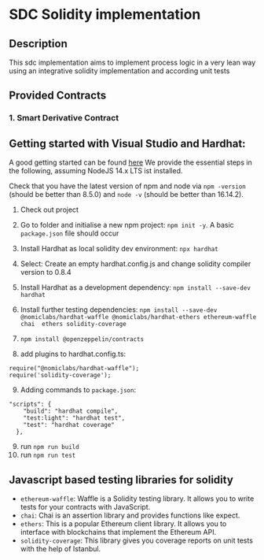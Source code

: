 # SDC Solidity implementation

## Description
This sdc implementation aims to implement process logic in a very lean way using an integrative solidity implementation and according unit tests

## Provided Contracts
### 1. Smart Derivative Contract


## Getting started with Visual Studio and Hardhat:
A good getting started can be found [here](https://blog.oliverjumpertz.dev/how-to-set-up-a-solidity-project-and-create-your-first-smart-contract)
We provide the essential steps in the following, assuming NodeJS 14.x LTS ist installed.

Check that you have the latest version of npm and node via `npm -version` (should be better than 8.5.0) and `node -v` (should be better than 16.14.2).

1. Check out project
2. Go to folder and initialise a new npm project: `npm init -y`. A basic `package.json` file should occur
3. Install Hardhat as local solidity dev environment: `npx hardhat`
4. Select: Create an empty hardhat.config.js and change solidity compiler version to 0.8.4
5. Install Hardhat as a development dependency: `npm install --save-dev hardhat`
6. Install further testing dependencies:
`npm install --save-dev @nomiclabs/hardhat-waffle @nomiclabs/hardhat-ethers ethereum-waffle chai  ethers solidity-coverage`

7. `npm install @openzeppelin/contracts`

8. add plugins to hardhat.config.ts: 
```
require("@nomiclabs/hardhat-waffle"); 
require('solidity-coverage');
```

9. Adding commands to `package.json`:
``` 
"scripts": {
    "build": "hardhat compile",
    "test:light": "hardhat test",
    "test": "hardhat coverage"
  },
```
9. run `npm run build`
10. run `npm run test`

## Javascript based testing libraries for solidity
- `ethereum-waffle`: Waffle is a Solidity testing library. It allows you to write tests for your contracts with JavaScript.
- `chai`: Chai is an assertion library and provides functions like expect.
- `ethers`: This is a popular Ethereum client library. It allows you to interface with blockchains that implement the Ethereum API.
- `solidity-coverage`: This library gives you coverage reports on unit tests with the help of Istanbul.


